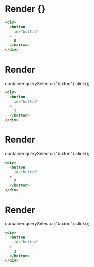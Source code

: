# Render {}
```html
<div>
  <button
    id="button"
  >
    0
  </button>
</div>
```


# Render 
container.querySelector("button").click();

```html
<div>
  <button
    id="button"
  >
    1
  </button>
</div>
```


# Render 
container.querySelector("button").click();

```html
<div>
  <button
    id="button"
  >
    2
  </button>
</div>
```


# Render 
container.querySelector("button").click();

```html
<div>
  <button
    id="button"
  >
    3
  </button>
</div>
```
